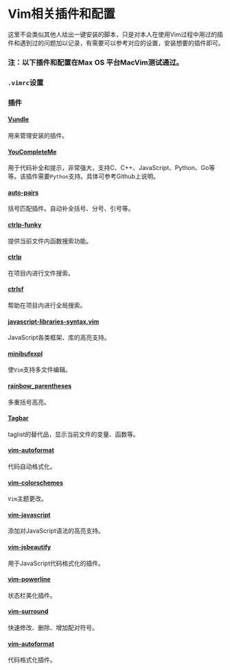 # Vim相关插件和配置

这里不会类似其他人给出一键安装的脚本，只是对本人在使用Vim过程中用过的插件和遇到过的问题加以记录，有需要可以参考对应的设置，安装想要的插件即可。

### **注：以下插件和配置在Max OS 平台MacVim测试通过。**

### `.vimrc`设置


### 插件

#### [Vundle](https://github.com/vitahlin/Vim/tree/master/Vundle)
用来管理安装的插件。

#### [YouCompleteMe](https://github.com/vitahlin/Vim/tree/master/YouCompleteMe)
用于代码补全和提示，非常强大，支持C、C++、JavaScript、Python、Go等等。该插件需要`Python`支持。具体可参考Github上说明。

#### [auto-pairs](https://github.com/vitahlin/Vim/tree/master/auto-pairs)
括号匹配插件。自动补全括号、分号、引号等。

#### [ctrlp-funky](https://github.com/vitahlin/Vim/tree/master/ctrlp-funky)
提供当前文件内函数搜索功能。

#### [ctrlp](https://github.com/vitahlin/Vim/tree/master/ctrlp)
在项目内进行文件搜索。

#### [ctrlsf](https://github.com/vitahlin/Vim/tree/master/ctrlsf)
帮助在项目内进行全局搜索。

#### [javascript-libraries-syntax.vim](https://github.com/vitahlin/Vim/tree/master/javascript-libraries-syntax.vim)
JavaScript各类框架、库的高亮支持。

#### [minibufexpl](https://github.com/vitahlin/Vim/tree/master/minibufexpl)
使`Vim`支持多文件编辑。

#### [rainbow_parentheses](https://github.com/vitahlin/Vim/tree/master/rainbow_parentheses)
多重括号高亮。

#### [Tagbar](https://github.com/vitahlin/Vim/tree/master/tagbar)
taglist的替代品，显示当前文件的变量、函数等。


#### [vim-autoformat](https://github.com/vitahlin/Vim/tree/master/vim-autoformat)
代码自动格式化。

#### [vim-colorschemes](https://github.com/vitahlin/Vim/tree/master/vim-colorschemes)
`Vim`主题更改。

#### [vim-javascript](https://github.com/vitahlin/Vim/tree/master/vim-javascript)
添加对JavaScript语法的高亮支持。

#### [vim-jsbeautify](https://github.com/vitahlin/Vim/tree/master/vim-jsbeautif)
用于JavaScript代码格式化的插件。


#### [vim-powerline](https://github.com/vitahlin/Vim/tree/master/vim-powerline)
状态栏美化插件。

#### [vim-surround](https://github.com/vitahlin/Vim/tree/master/vim-surround)
快速修改、删除、增加配对符号。


#### [vim-autoformat](https://github.com/vitahlin/Vim/tree/master/vim-autoformat)
代码格式化插件。




